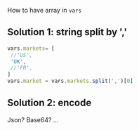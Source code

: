 How to have array in `vars`
## Solution 1: string split by ','
```js
vars.markets= [
 //'US',
 'UK',
 //'FR',
]
vars.market = vars.markets.split(',')[0]
```

## Solution 2: encode
Json? Base64?
...
